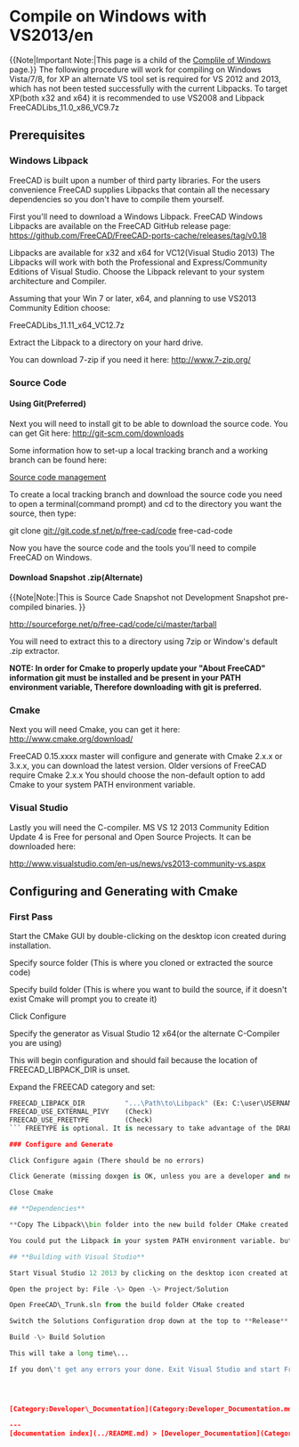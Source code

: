 # Compile on Windows with VS2013/en
{{Note|Important Note:|This page is a child of the [Complile of Windows](CompileOnWindows.md) page.}} The following procedure will work for compiling on Windows Vista/7/8, for XP an alternate VS tool set is required for VS 2012 and 2013, which has not been tested successfully with the current Libpacks. To target XP(both x32 and x64) it is recommended to use VS2008 and Libpack FreeCADLibs\_11.0\_x86\_VC9.7z

## **Prerequisites**

### Windows Libpack 

FreeCAD is built upon a number of third party libraries. For the users convenience FreeCAD supplies Libpacks that contain all the necessary dependencies so you don\'t have to compile them yourself.

First you\'ll need to download a Windows Libpack. FreeCAD Windows Libpacks are available on the FreeCAD GitHub release page: <https://github.com/FreeCAD/FreeCAD-ports-cache/releases/tag/v0.18>

Libpacks are available for x32 and x64 for VC12(Visual Studio 2013) The Libpacks will work with both the Professional and Express/Community Editions of Visual Studio. Choose the Libpack relevant to your system architecture and Compiler.

Assuming that your Win 7 or later, x64, and planning to use VS2013 Community Edition choose:

FreeCADLibs\_11.11\_x64\_VC12.7z

Extract the Libpack to a directory on your hard drive.

You can download 7-zip if you need it here: <http://www.7-zip.org/>

### Source Code 

#### Using Git(Preferred) 

Next you will need to install git to be able to download the source code. You can get Git here: <http://git-scm.com/downloads>

Some information how to set-up a local tracking branch and a working branch can be found here:

[Source code management](Source_code_management.md)

To create a local tracking branch and download the source code you need to open a terminal(command prompt) and cd to the directory you want the source, then type:

git clone <git://git.code.sf.net/p/free-cad/code> free-cad-code

Now you have the source code and the tools you\'ll need to compile FreeCAD on Windows.

#### Download Snapshot .zip(Alternate) 


{{Note|Note:|This is Source Cade Snapshot not Development Snapshot pre-compiled binaries.
}}

<http://sourceforge.net/p/free-cad/code/ci/master/tarball>

You will need to extract this to a directory using 7zip or Window\'s default .zip extractor.

**NOTE: In order for Cmake to properly update your \"About FreeCAD\" information git must be installed and be present in your PATH environment variable, Therefore downloading with git is preferred.**

### Cmake

Next you will need Cmake, you can get it here: <http://www.cmake.org/download/>

FreeCAD 0.15.xxxx master will configure and generate with Cmake 2.x.x or 3.x.x, you can download the latest version. Older versions of FreeCAD require Cmake 2.x.x You should choose the non-default option to add Cmake to your system PATH environment variable.

### Visual Studio 

Lastly you will need the C-compiler. MS VS 12 2013 Community Edition Update 4 is Free for personal and Open Source Projects. It can be downloaded here:

<http://www.visualstudio.com/en-us/news/vs2013-community-vs.aspx>

## **Configuring and Generating with Cmake** 

### First Pass 

Start the CMake GUI by double-clicking on the desktop icon created during installation.

Specify source folder (This is where you cloned or extracted the source code)

Specify build folder (This is where you want to build the source, if it doesn\'t exist Cmake will prompt you to create it)

Click Configure

Specify the generator as Visual Studio 12 x64(or the alternate C-Compiler you are using)

This will begin configuration and should fail because the location of FREECAD\_LIBPACK\_DIR is unset.

Expand the FREECAD category and set: 
```python
FREECAD_LIBPACK_DIR          "...\Path\to\Libpack" (Ex: C:\user\USERNAME\FreeCADLibs_11.0_x64_VC12)
FREECAD_USE_EXTERNAL_PIVY    (Check)
FREECAD_USE_FREETYPE         (Check)
``` FREETYPE is optional. It is necessary to take advantage of the DRAFT Work Bench\'s Shape String functionality. Under normal situations it is a desirable option.

### Configure and Generate 

Click Configure again (There should be no errors)

Click Generate (missing doxgen is OK, unless you are a developer and need the source documentation)

Close Cmake

## **Dependencies**

**Copy The Libpack\\bin folder into the new build folder CMake created.**

You could put the Libpack in your system PATH environment variable. but you still are required to copy some files?

## **Building with Visual Studio** 

Start Visual Studio 12 2013 by clicking on the desktop icon created at installation.

Open the project by: File -\> Open -\> Project/Solution

Open FreeCAD\_Trunk.sln from the build folder CMake created

Switch the Solutions Configuration drop down at the top to **Release** **X64**

Build -\> Build Solution

This will take a long time\...

If you don\'t get any errors your done. Exit Visual Studio and start FreeCAD by double clicking the FreeCAD icon in the bin folder of the build directory.




[Category:Developer\_Documentation](Category:Developer_Documentation.md) [Category:Developer](Category:Developer.md)

---
[documentation index](../README.md) > [Developer_Documentation](Category:Developer_Documentation.md) > Compile on Windows with VS2013/en
